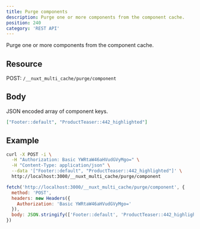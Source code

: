 ```yaml
---
title: Purge components
description: Purge one or more components from the component cache.
position: 240
category: 'REST API'
---
```

<p className="lead">
Purge one or more components from the component cache.
</p>

## Resource
POST: `/__nuxt_multi_cache/purge/component`

## Body

JSON encoded array of component keys.

```json
["Footer::default", "ProductTeaser::442_highlighted"]
```

## Example

<code-group>
<code-block label="cURL" active>

```bash
curl -X POST -i \
  -H "Authorization: Basic YWRtaW46aHVudGVyMgo=" \
  -H "Content-Type: application/json" \
  --data '["Footer::default", "ProductTeaser::442_highlighted"]' \
  http://localhost:3000/__nuxt_multi_cache/purge/component
```

</code-block>

<code-block label="node-fetch">

```javascript
fetch('http://localhost:3000/__nuxt_multi_cache/purge/component', {
  method: 'POST',
  headers: new Headers({
    Authorization: 'Basic YWRtaW46aHVudGVyMgo='
  }),
  body: JSON.stringify(['Footer::default', 'ProductTeaser::442_highlighted'])
})
```

</code-block>

</code-group>

